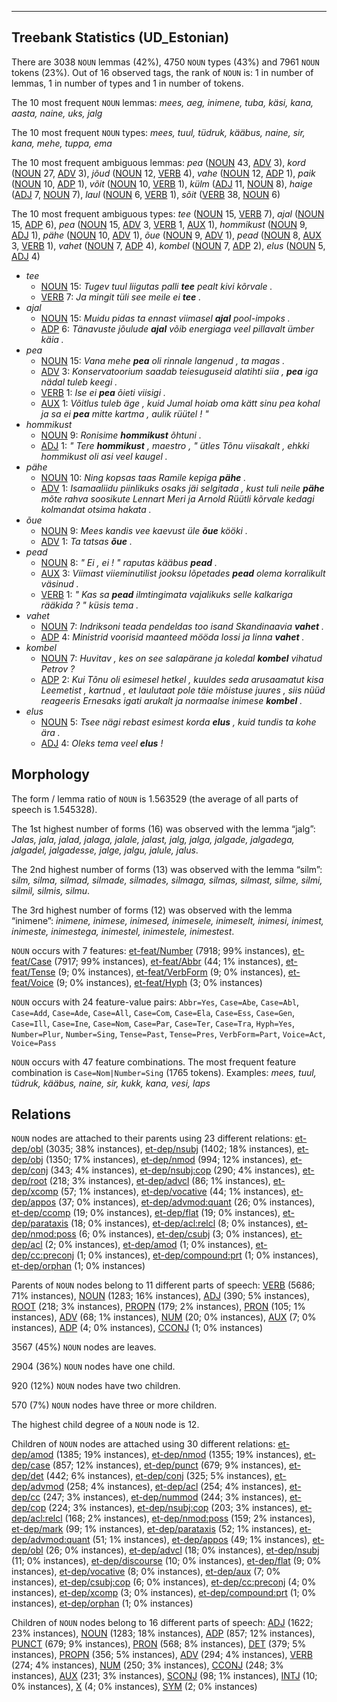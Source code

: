 

--------------------------------------------------------------------------------

## Treebank Statistics (UD_Estonian)

There are 3038 `NOUN` lemmas (42%), 4750 `NOUN` types (43%) and 7961 `NOUN` tokens (23%).
Out of 16 observed tags, the rank of `NOUN` is: 1 in number of lemmas, 1 in number of types and 1 in number of tokens.

The 10 most frequent `NOUN` lemmas: <em>mees, aeg, inimene, tuba, käsi, kana, aasta, naine, uks, jalg</em>

The 10 most frequent `NOUN` types:  <em>mees, tuul, tüdruk, kääbus, naine, sir, kana, mehe, tuppa, ema</em>

The 10 most frequent ambiguous lemmas: <em>pea</em> ([NOUN]() 43, [ADV]() 3), <em>kord</em> ([NOUN]() 27, [ADV]() 3), <em>jõud</em> ([NOUN]() 12, [VERB]() 4), <em>vahe</em> ([NOUN]() 12, [ADP]() 1), <em>paik</em> ([NOUN]() 10, [ADP]() 1), <em>võit</em> ([NOUN]() 10, [VERB]() 1), <em>külm</em> ([ADJ]() 11, [NOUN]() 8), <em>haige</em> ([ADJ]() 7, [NOUN]() 7), <em>laul</em> ([NOUN]() 6, [VERB]() 1), <em>sõit</em> ([VERB]() 38, [NOUN]() 6)

The 10 most frequent ambiguous types:  <em>tee</em> ([NOUN]() 15, [VERB]() 7), <em>ajal</em> ([NOUN]() 15, [ADP]() 6), <em>pea</em> ([NOUN]() 15, [ADV]() 3, [VERB]() 1, [AUX]() 1), <em>hommikust</em> ([NOUN]() 9, [ADJ]() 1), <em>pähe</em> ([NOUN]() 10, [ADV]() 1), <em>õue</em> ([NOUN]() 9, [ADV]() 1), <em>pead</em> ([NOUN]() 8, [AUX]() 3, [VERB]() 1), <em>vahet</em> ([NOUN]() 7, [ADP]() 4), <em>kombel</em> ([NOUN]() 7, [ADP]() 2), <em>elus</em> ([NOUN]() 5, [ADJ]() 4)


* <em>tee</em>
  * [NOUN]() 15: <em>Tugev tuul liigutas palli <b>tee</b> pealt kivi kõrvale .</em>
  * [VERB]() 7: <em>Ja mingit tüli see meile ei <b>tee</b> .</em>
* <em>ajal</em>
  * [NOUN]() 15: <em>Muidu pidas ta ennast viimasel <b>ajal</b> pool-impoks .</em>
  * [ADP]() 6: <em>Tänavuste jõulude <b>ajal</b> võib energiaga veel pillavalt ümber käia .</em>
* <em>pea</em>
  * [NOUN]() 15: <em>Vana mehe <b>pea</b> oli rinnale langenud , ta magas .</em>
  * [ADV]() 3: <em>Konservatoorium saadab teiesuguseid alatihti siia , <b>pea</b> iga nädal tuleb keegi .</em>
  * [VERB]() 1: <em>Ise ei <b>pea</b> õieti viisigi .</em>
  * [AUX]() 1: <em>Võitlus tuleb äge , kuid Jumal hoiab oma kätt sinu pea kohal ja sa ei <b>pea</b> mitte kartma , aulik rüütel ! "</em>
* <em>hommikust</em>
  * [NOUN]() 9: <em>Ronisime <b>hommikust</b> õhtuni .</em>
  * [ADJ]() 1: <em>" Tere <b>hommikust</b> , maestro , " ütles Tõnu viisakalt , ehkki hommikust oli asi veel kaugel .</em>
* <em>pähe</em>
  * [NOUN]() 10: <em>Ning kopsas taas Ramile kepiga <b>pähe</b> .</em>
  * [ADV]() 1: <em>Isamaaliidu piinlikuks osaks jäi selgitada , kust tuli neile <b>pähe</b> mõte rahva soosikute Lennart Meri ja Arnold Rüütli kõrvale kedagi kolmandat otsima hakata .</em>
* <em>õue</em>
  * [NOUN]() 9: <em>Mees kandis vee kaevust üle <b>õue</b> kööki .</em>
  * [ADV]() 1: <em>Ta tatsas <b>õue</b> .</em>
* <em>pead</em>
  * [NOUN]() 8: <em>" Ei , ei ! " raputas kääbus <b>pead</b> .</em>
  * [AUX]() 3: <em>Viimast viieminutilist jooksu lõpetades <b>pead</b> olema korralikult väsinud .</em>
  * [VERB]() 1: <em>" Kas sa <b>pead</b> ilmtingimata vajalikuks selle kalkariga rääkida ? " küsis tema .</em>
* <em>vahet</em>
  * [NOUN]() 7: <em>Indriksoni teada pendeldas too isand Skandinaavia <b>vahet</b> .</em>
  * [ADP]() 4: <em>Ministrid voorisid maanteed mööda lossi ja linna <b>vahet</b> .</em>
* <em>kombel</em>
  * [NOUN]() 7: <em>Huvitav , kes on see salapärane ja koledal <b>kombel</b> vihatud Petrov ?</em>
  * [ADP]() 2: <em>Kui Tõnu oli esimesel hetkel , kuuldes seda arusaamatut kisa Leemetist , kartnud , et laulutaat pole täie mõistuse juures , siis nüüd reageeris Ernesaks igati arukalt ja normaalse inimese <b>kombel</b> .</em>
* <em>elus</em>
  * [NOUN]() 5: <em>Tsee nägi rebast esimest korda <b>elus</b> , kuid tundis ta kohe ära .</em>
  * [ADJ]() 4: <em>Oleks tema veel <b>elus</b> !</em>

## Morphology

The form / lemma ratio of `NOUN` is 1.563529 (the average of all parts of speech is 1.545328).

The 1st highest number of forms (16) was observed with the lemma “jalg”: <em>Jalas, jala, jalad, jalaga, jalale, jalast, jalg, jalga, jalgade, jalgadega, jalgadel, jalgadesse, jalge, jalgu, jalule, jalus</em>.

The 2nd highest number of forms (13) was observed with the lemma “silm”: <em>silm, silma, silmad, silmade, silmades, silmaga, silmas, silmast, silme, silmi, silmil, silmis, silmu</em>.

The 3rd highest number of forms (12) was observed with the lemma “inimene”: <em>inimene, inimese, inimesed, inimesele, inimeselt, inimesi, inimest, inimeste, inimestega, inimestel, inimestele, inimestest</em>.

`NOUN` occurs with 7 features: [et-feat/Number]() (7918; 99% instances), [et-feat/Case]() (7917; 99% instances), [et-feat/Abbr]() (44; 1% instances), [et-feat/Tense]() (9; 0% instances), [et-feat/VerbForm]() (9; 0% instances), [et-feat/Voice]() (9; 0% instances), [et-feat/Hyph]() (3; 0% instances)

`NOUN` occurs with 24 feature-value pairs: `Abbr=Yes`, `Case=Abe`, `Case=Abl`, `Case=Add`, `Case=Ade`, `Case=All`, `Case=Com`, `Case=Ela`, `Case=Ess`, `Case=Gen`, `Case=Ill`, `Case=Ine`, `Case=Nom`, `Case=Par`, `Case=Ter`, `Case=Tra`, `Hyph=Yes`, `Number=Plur`, `Number=Sing`, `Tense=Past`, `Tense=Pres`, `VerbForm=Part`, `Voice=Act`, `Voice=Pass`

`NOUN` occurs with 47 feature combinations.
The most frequent feature combination is `Case=Nom|Number=Sing` (1765 tokens).
Examples: <em>mees, tuul, tüdruk, kääbus, naine, sir, kukk, kana, vesi, laps</em>


## Relations

`NOUN` nodes are attached to their parents using 23 different relations: [et-dep/obl]() (3035; 38% instances), [et-dep/nsubj]() (1402; 18% instances), [et-dep/obj]() (1350; 17% instances), [et-dep/nmod]() (994; 12% instances), [et-dep/conj]() (343; 4% instances), [et-dep/nsubj:cop]() (290; 4% instances), [et-dep/root]() (218; 3% instances), [et-dep/advcl]() (86; 1% instances), [et-dep/xcomp]() (57; 1% instances), [et-dep/vocative]() (44; 1% instances), [et-dep/appos]() (37; 0% instances), [et-dep/advmod:quant]() (26; 0% instances), [et-dep/ccomp]() (19; 0% instances), [et-dep/flat]() (19; 0% instances), [et-dep/parataxis]() (18; 0% instances), [et-dep/acl:relcl]() (8; 0% instances), [et-dep/nmod:poss]() (6; 0% instances), [et-dep/csubj]() (3; 0% instances), [et-dep/acl]() (2; 0% instances), [et-dep/amod]() (1; 0% instances), [et-dep/cc:preconj]() (1; 0% instances), [et-dep/compound:prt]() (1; 0% instances), [et-dep/orphan]() (1; 0% instances)

Parents of `NOUN` nodes belong to 11 different parts of speech: [VERB]() (5686; 71% instances), [NOUN]() (1283; 16% instances), [ADJ]() (390; 5% instances), [ROOT]() (218; 3% instances), [PROPN]() (179; 2% instances), [PRON]() (105; 1% instances), [ADV]() (68; 1% instances), [NUM]() (20; 0% instances), [AUX]() (7; 0% instances), [ADP]() (4; 0% instances), [CCONJ]() (1; 0% instances)

3567 (45%) `NOUN` nodes are leaves.

2904 (36%) `NOUN` nodes have one child.

920 (12%) `NOUN` nodes have two children.

570 (7%) `NOUN` nodes have three or more children.

The highest child degree of a `NOUN` node is 12.

Children of `NOUN` nodes are attached using 30 different relations: [et-dep/amod]() (1385; 19% instances), [et-dep/nmod]() (1355; 19% instances), [et-dep/case]() (857; 12% instances), [et-dep/punct]() (679; 9% instances), [et-dep/det]() (442; 6% instances), [et-dep/conj]() (325; 5% instances), [et-dep/advmod]() (258; 4% instances), [et-dep/acl]() (254; 4% instances), [et-dep/cc]() (247; 3% instances), [et-dep/nummod]() (244; 3% instances), [et-dep/cop]() (224; 3% instances), [et-dep/nsubj:cop]() (203; 3% instances), [et-dep/acl:relcl]() (168; 2% instances), [et-dep/nmod:poss]() (159; 2% instances), [et-dep/mark]() (99; 1% instances), [et-dep/parataxis]() (52; 1% instances), [et-dep/advmod:quant]() (51; 1% instances), [et-dep/appos]() (49; 1% instances), [et-dep/obl]() (26; 0% instances), [et-dep/advcl]() (18; 0% instances), [et-dep/nsubj]() (11; 0% instances), [et-dep/discourse]() (10; 0% instances), [et-dep/flat]() (9; 0% instances), [et-dep/vocative]() (8; 0% instances), [et-dep/aux]() (7; 0% instances), [et-dep/csubj:cop]() (6; 0% instances), [et-dep/cc:preconj]() (4; 0% instances), [et-dep/xcomp]() (3; 0% instances), [et-dep/compound:prt]() (1; 0% instances), [et-dep/orphan]() (1; 0% instances)

Children of `NOUN` nodes belong to 16 different parts of speech: [ADJ]() (1622; 23% instances), [NOUN]() (1283; 18% instances), [ADP]() (857; 12% instances), [PUNCT]() (679; 9% instances), [PRON]() (568; 8% instances), [DET]() (379; 5% instances), [PROPN]() (356; 5% instances), [ADV]() (294; 4% instances), [VERB]() (274; 4% instances), [NUM]() (250; 3% instances), [CCONJ]() (248; 3% instances), [AUX]() (231; 3% instances), [SCONJ]() (98; 1% instances), [INTJ]() (10; 0% instances), [X]() (4; 0% instances), [SYM]() (2; 0% instances)

